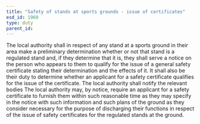 ```yaml
---
title: "Safety of stands at sports grounds - issue of certificates"
esd_id: 1960
type: duty
parent_id:  
---
```


The local authority shall in respect of any stand at a sports ground in their area make a preliminary determination whether or not that stand is a regulated stand and, if they determine that it is, they shall serve a notice on the person who appears to them to qualify for the issue of a general safety certificate stating their determination and the effects of it.    It shall also be their duty to determine whether an applicant for a safety certificate qualifies for the issue of the certificate.  The local authority shall notify the relevant bodies     The local authority may, by notice, require an applicant for a safety certificate to furnish them within such reasonable time as they may specify in the notice with such information and such plans of the ground as they consider necessary for the purpose of discharging their functions in respect of the issue of safety certificates for the regulated stands at the ground.

